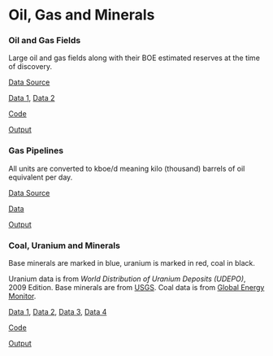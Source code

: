 # Oil, Gas and Minerals

### Oil and Gas Fields

Large oil and gas fields along with their BOE estimated reserves at
the time of discovery.

[Data Source](https://github.com/alexis-ribal/giant-oil-and-gas-field-discoveries/)

[Data 1](oilgas-2018.csv), [Data 2](oilgas-plus.csv)

[Code](oilgas.py)

[Output](oilgas-out.html)

<a name='pipelines'/>

### Gas Pipelines

All units are converted to kboe/d meaning kilo (thousand) barrels of
oil equivalent per day.

[Data Source](https://globalenergymonitor.org/)

[Data](pipelines.csv)

[Output](pipelines.html)

<a name='minerals'/>

### Coal, Uranium and Minerals

Base minerals are marked in blue, uranium is marked in red, coal in black.

Uranium data is from *World Distribution of Uranium Deposits (UDEPO)*,
2009 Edition. Base minerals are from [USGS](https://mrdata.usgs.gov/pp1802).
Coal data is from [Global Energy Monitor](https://globalenergymonitor.org/projects/global-coal-mine-tracker/).

[Data 1](mineral_base.csv),
[Data 2](mineral_iaea_geo_ur.csv),
[Data 3](mineral_iaea_ur.csv),
[Data 4](mineral-coal.csv)

[Code](minerals.py)

[Output](minerals-out.html)

